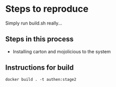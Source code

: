 # Steps to reproduce

Simply run build.sh really...

## Steps in this process

* Installing carton and mojolicious to the system

## Instructions for build

```docker build . -t authen:stage2```
